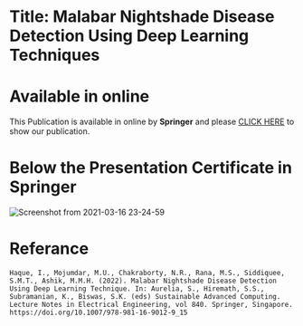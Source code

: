 # Title: Malabar Nightshade Disease Detection Using Deep Learning Techniques

# Available in online
This Publication is available in online by **Springer** and please [CLICK HERE](https://link.springer.com/chapter/10.1007/978-981-16-9012-9_15) to show our publication.

# Below the Presentation Certificate in Springer
![Screenshot from 2021-03-16 23-24-59](https://user-images.githubusercontent.com/45633928/111410229-8ff7d400-8702-11eb-8dfb-19d1f97d88bf.png)

<!-- # Please visit the below link for showing Papaya image dataset
[Papaya dataset link](https://github.com/imdadulhaque1/papaya) -->

<!-- # below the acceptance letter of our proposed model.
![Screenshot from 2021-01-30 22-42-27](https://user-images.githubusercontent.com/45633928/106362420-ed9bb100-634c-11eb-9aa4-c673266d0c25.png)

# And now, this is Presentation Certificate.
![273-2](https://user-images.githubusercontent.com/45633928/103079973-1f5b8280-45ff-11eb-9b4d-8a5bf209a4bd.jpg) -->

# Referance
`Haque, I., Mojumdar, M.U., Chakraborty, N.R., Rana, M.S., Siddiquee, S.M.T., Ashik, M.M.H. (2022). Malabar Nightshade Disease Detection Using Deep Learning Technique. In: Aurelia, S., Hiremath, S.S., Subramanian, K., Biswas, S.K. (eds) Sustainable Advanced Computing. Lecture Notes in Electrical Engineering, vol 840. Springer, Singapore. https://doi.org/10.1007/978-981-16-9012-9_15`

